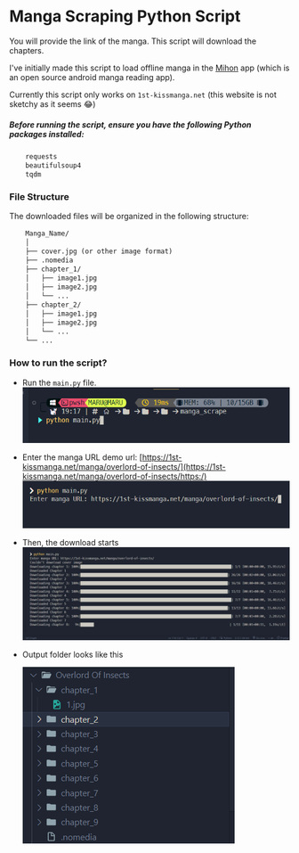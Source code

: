 # Manga Scraping Python Script

You will provide the link of the manga. This script will download the chapters.

I've initially made this script to load offline manga in the [Mihon](https://mihon.app/https:/) app (which is an open source android manga reading app).

Currently this script only works on `1st-kissmanga.net` (this website is not sketchy as it seems 😂)

##### Before running the script, ensure you have the following Python packages installed:

```
    requests
    beautifulsoup4
    tqdm
```

### File Structure

The downloaded files will be organized in the following structure:

```
    Manga_Name/
    │
    ├── cover.jpg (or other image format)
    ├── .nomedia
    ├── chapter_1/
    │   ├── image1.jpg
    │   ├── image2.jpg
    │   └── ...
    ├── chapter_2/
    │   ├── image1.jpg
    │   ├── image2.jpg
    │   └── ...
    └── ...
```

### How to run the script?

- Run the `main.py` file.
  ![](assets/20240815_191841_image.png)
- Enter the manga URL
  demo url: [https://1st-kissmanga.net/manga/overlord-of-insects/](https://1st-kissmanga.net/manga/overlord-of-insects/https:/)
  ![](assets/20240815_193050_image.png)
- Then, the download starts
  ![](assets/20240815_193648_image.png)
- Output folder looks like this


  ![](assets/20240815_194025_image.png)
